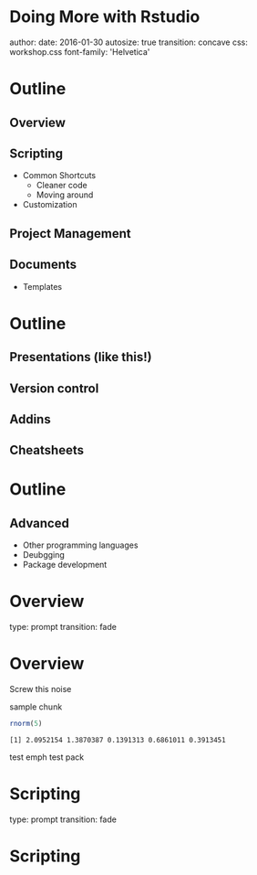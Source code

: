 Doing More with Rstudio
========================================================
author:
date: 2016-01-30
autosize: true
transition: concave
css: workshop.css
font-family: 'Helvetica'

Outline
========================================================
## Overview
## Scripting
- Common Shortcuts
  - Cleaner code
  - Moving around
- Customization

## Project Management
## Documents
-  Templates

Outline
========================================================

## Presentations (like this!)
## Version control
## Addins
## Cheatsheets

Outline
========================================================

## Advanced
- Other programming languages
- Deubgging
- Package development



Overview
========================================================
type: prompt
transition: fade

Overview
========================================================
Screw this noise

sample chunk

```r
rnorm(5)
```

```
[1] 2.0952154 1.3870387 0.1391313 0.6861011 0.3913451
```

<span class="emph">test emph</span>
<span class="pack">test pack</span>



Scripting
========================================================
type: prompt
transition: fade

Scripting
========================================================
